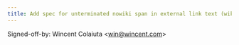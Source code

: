 ```yaml
---
title: Add spec for unterminated nowiki span in external link text (wikitext, 0380619)
---
```


Signed-off-by: Wincent Colaiuta &lt;win@wincent.com&gt;
